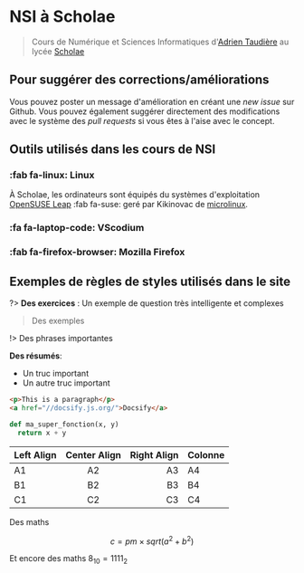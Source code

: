 # NSI à Scholae

> Cours de Numérique et Sciences Informatiques d'[Adrien Taudière](https://adrientaudiere.com) au lycée [Scholae](https://scholae.fr)

## Pour suggérer des corrections/améliorations

Vous pouvez poster un message d'amélioration en créant une *new issue* sur Github. Vous pouvez également suggérer directement des modifications avec le système des *pull requests* si vous êtes à l'aise avec le concept.

## Outils utilisés dans les cours de NSI

### :fab fa-linux: Linux 

À Scholae, les ordinateurs sont équipés du systèmes d'exploitation [OpenSUSE Leap](https://blog.microlinux.fr/opensuse-setup-15-2/) :fab fa-suse: geré par Kikinovac de [microlinux](microlinux.fr/).

### :fa fa-laptop-code: VScodium

### :fab fa-firefox-browser: Mozilla Firefox



## Exemples de règles de styles utilisés dans le site

?> **Des exercices** : Un exemple de question très intelligente et complexes

> Des exemples

!> Des phrases importantes 

<div class="nutshell">

**Des résumés**:

- Un truc important 
- Un autre truc important


</div>

```html
<p>This is a paragraph</p>
<a href="//docsify.js.org/">Docsify</a>
```

```python
def ma_super_fonction(x, y)
  return x + y

```


| Left Align | Center Align | Right Align | Colonne |
| ---------- |:------------:| -----------:| ------------------------------ |
| A1         | A2           | A3          | A4                             |
| B1         | B2           | B3          | B4                             |
| C1         | C2           | C3          | C4                             |



Des maths 

$$
c=pm\times sqrt(a^2 + b^2)
$$


Et encore des maths $8_{10} = 1111_{2}$